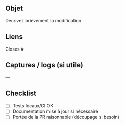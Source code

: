 ## Objet
Décrivez brièvement la modification.

## Liens
Closes #<id-issue>

## Captures / logs (si utile)
—

## Checklist
- [ ] Tests locaux/CI OK
- [ ] Documentation mise à jour si nécessaire
- [ ] Portée de la PR raisonnable (découpage si besoin)
